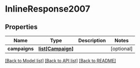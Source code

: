 # InlineResponse2007

## Properties
Name | Type | Description | Notes
------------ | ------------- | ------------- | -------------
**campaigns** | [**list[Campaign]**](Campaign.md) |  | [optional] 

[[Back to Model list]](../README.md#documentation-for-models) [[Back to API list]](../README.md#documentation-for-api-endpoints) [[Back to README]](../README.md)


